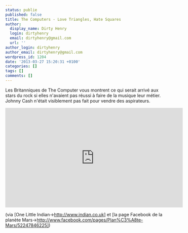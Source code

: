 ```yaml
---
status: publie
published: false
title: The Computers - Love Triangles, Hate Squares
author:
  display_name: Dirty Henry
  login: dirtyhenry
  email: dirtyhenry@gmail.com
  url: ''
author_login: dirtyhenry
author_email: dirtyhenry@gmail.com
wordpress_id: 1204
date: '2013-03-27 15:20:31 +0100'
categories: []
tags: []
comments: []
---
```

Les Britanniques de The Computer vous montrent ce qui serait arrivé aux stars du rock si elles n'avaient pas réussi à faire de la musique leur métier. Johnny Cash n'était visiblement pas fait pour vendre des aspirateurs.

<iframe width="560" height="315" src="http://www.youtube.com/embed/5bdaVOAFKxg" frameborder="0" allowfullscreen></iframe>

(via [One Little Indian->http://www.indian.co.uk] et [la page Facebook de la planète Mars->http://www.facebook.com/pages/Plan%C3%A8te-Mars/52247846225])
